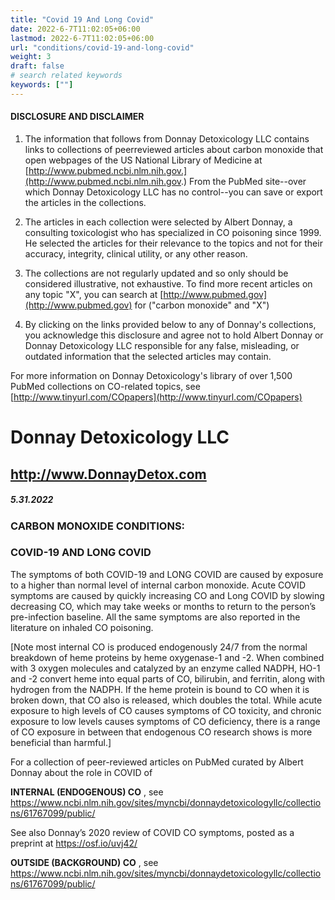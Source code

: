 ```yaml
---
title: "Covid 19 And Long Covid"
date: 2022-6-7T11:02:05+06:00
lastmod: 2022-6-7T11:02:05+06:00
url: "conditions/covid-19-and-long-covid"
weight: 3
draft: false
# search related keywords
keywords: [""]
---
```


#### DISCLOSURE AND DISCLAIMER 

1) The information that follows from Donnay Detoxicology LLC contains links to collections of peerreviewed articles about carbon monoxide that open webpages of the US National Library of Medicine at [http://www.pubmed.ncbi.nlm.nih.gov.](http://www.pubmed.ncbi.nlm.nih.gov.) From the PubMed site--over which Donnay Detoxicology LLC has no control--you can save or export the articles in the collections. 

2) The articles in each collection were selected by Albert Donnay, a consulting toxicologist who has specialized in CO poisoning since 1999. He selected the articles for their relevance to the topics and not for their accuracy, integrity, clinical utility, or any other reason. 

3) The collections are not regularly updated and so only should be considered illustrative, not exhaustive. To find more recent articles on any topic "X", you can search at [http://www.pubmed.gov](http://www.pubmed.gov) for ("carbon monoxide" and "X") 

4) By clicking on the links provided below to any of Donnay's collections, you acknowledge this disclosure and agree not to hold Albert Donnay or Donnay Detoxicology LLC responsible for any false, misleading, or outdated information that the selected articles may contain. 

For more information on Donnay Detoxicology's library of over 1,500 PubMed collections on CO-related topics, see [http://www.tinyurl.com/COpapers](http://www.tinyurl.com/COpapers) 


# Donnay Detoxicology LLC 

## http://www.DonnayDetox.com 

##### 5.31.2022 

### CARBON MONOXIDE CONDITIONS: 

### COVID-19 AND LONG COVID 

The symptoms of both COVID-19 and LONG COVID are caused by exposure to a higher than normal level of internal carbon monoxide. Acute COVID symptoms are caused by quickly increasing CO and Long COVID by slowing decreasing CO, which may take weeks or months to return to the person’s pre-infection baseline. All the same symptoms are also reported in the literature on inhaled CO poisoning. 

[Note most internal CO is produced endogenously 24/7 from the normal breakdown of heme proteins by heme oxygenase-1 and -2. When combined with 3 oxygen molecules and catalyzed by an enzyme called NADPH, HO-1 and -2 convert heme into equal parts of CO, bilirubin, and ferritin, along with hydrogen from the NADPH. If the heme protein is bound to CO when it is broken down, that CO also is released, which doubles the total. While acute exposure to high levels of CO causes symptoms of CO toxicity, and chronic exposure to low levels causes symptoms of CO deficiency, there is a range of CO exposure in between that endogenous CO research shows is more beneficial than harmful.] 

For a collection of peer-reviewed articles on PubMed curated by Albert Donnay about the role in COVID of 

**INTERNAL (ENDOGENOUS) CO** , see https://www.ncbi.nlm.nih.gov/sites/myncbi/donnaydetoxicologyllc/collections/61767099/public/ 

See also Donnay’s 2020 review of COVID CO symptoms, posted as a preprint at https://osf.io/uvj42/ 

**OUTSIDE (BACKGROUND) CO** , see https://www.ncbi.nlm.nih.gov/sites/myncbi/donnaydetoxicologyllc/collections/61767099/public/ 


